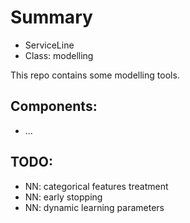 # Summary
* ServiceLine
* Class: modelling

This repo contains some modelling tools.

## Components:
* ...

## TODO:
* NN: categorical features treatment
* NN: early stopping
* NN: dynamic learning parameters